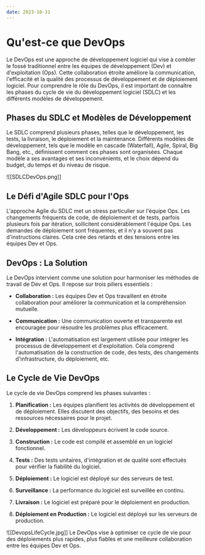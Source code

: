 ```yaml
---
date: 2023-10-31
---
```

# Qu'est-ce que DevOps

Le DevOps est une approche de développement logiciel qui vise à combler le fossé traditionnel entre les équipes de développement (Dev) et d'exploitation (Ops). Cette collaboration étroite améliore la communication, l'efficacité et la qualité des processus de développement et de déploiement logiciel. Pour comprendre le rôle du DevOps, il est important de connaître les phases du cycle de vie du développement logiciel (SDLC) et les différents modèles de développement.

## Phases du SDLC et Modèles de Développement

Le SDLC comprend plusieurs phases, telles que le développement, les tests, la livraison, le déploiement et la maintenance. Différents modèles de développement, tels que le modèle en cascade (Waterfall), Agile, Spiral, Big Bang, etc., définissent comment ces phases sont organisées. Chaque modèle a ses avantages et ses inconvénients, et le choix dépend du budget, du temps et du niveau de risque.

![[SDLCDevOps.png]]
## Le Défi d'Agile SDLC pour l'Ops

L'approche Agile du SDLC met un stress particulier sur l'équipe Ops. Les changements fréquents de code, de déploiement et de tests, parfois plusieurs fois par itération, sollicitent considérablement l'équipe Ops. Les demandes de déploiement sont fréquentes, et il n'y a souvent pas d'instructions claires. Cela crée des retards et des tensions entre les équipes Dev et Ops.

## DevOps : La Solution

Le DevOps intervient comme une solution pour harmoniser les méthodes de travail de Dev et Ops. Il repose sur trois piliers essentiels :

- **Collaboration :** Les équipes Dev et Ops travaillent en étroite collaboration pour améliorer la communication et la compréhension mutuelle.

- **Communication :** Une communication ouverte et transparente est encouragée pour résoudre les problèmes plus efficacement.

- **Intégration :** L'automatisation est largement utilisée pour intégrer les processus de développement et d'exploitation. Cela comprend l'automatisation de la construction de code, des tests, des changements d'infrastructure, du déploiement, etc.

## Le Cycle de Vie DevOps

Le cycle de vie DevOps comprend les phases suivantes :

1. **Planification :** Les équipes planifient les activités de développement et de déploiement. Elles discutent des objectifs, des besoins et des ressources nécessaires pour le projet.

2. **Développement :** Les développeurs écrivent le code source.

3. **Construction :** Le code est compilé et assemblé en un logiciel fonctionnel.

4. **Tests :** Des tests unitaires, d'intégration et de qualité sont effectués pour vérifier la fiabilité du logiciel.

5. **Déploiement :** Le logiciel est déployé sur des serveurs de test.

6. **Surveillance :** La performance du logiciel est surveillée en continu.

7. **Livraison :** Le logiciel est préparé pour le déploiement en production.

8. **Déploiement en Production :** Le logiciel est déployé sur les serveurs de production.

![[DevopsLifeCycle.jpg]]
Le DevOps vise à optimiser ce cycle de vie pour des déploiements plus rapides, plus fiables et une meilleure collaboration entre les équipes Dev et Ops.


